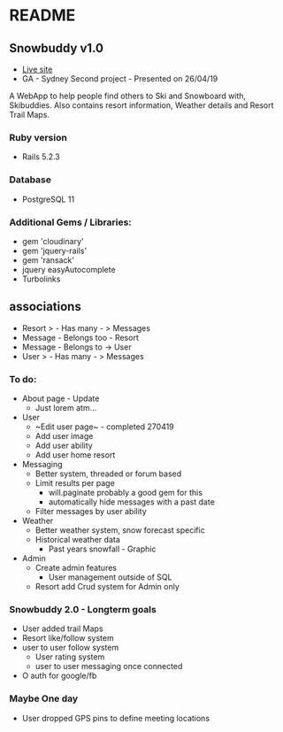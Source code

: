 # README

## Snowbuddy v1.0
- [Live site](http://snowbuddy.herokuapp.com/)
- GA - Sydney Second project - Presented on 26/04/19

A WebApp to help people find others to Ski and Snowboard with, Skibuddies. Also contains resort information, Weather details and Resort Trail Maps.

### Ruby version
* Rails 5.2.3

### Database
* PostgreSQL 11

### Additional Gems / Libraries:
* gem 'cloudinary'
* gem 'jquery-rails'
* gem 'ransack'
* jquery easyAutocomplete
* Turbolinks

## associations
* Resort > - Has many - > Messages
* Message - Belongs too - Resort
* Message - Belongs to -> User
* User > - Has many - > Messages


### To do:
* About page - Update
  * Just lorem atm...
* User
  * ~Edit user page~ - completed 270419
  * Add user image
  * Add user ability
  * Add user home resort
* Messaging
  * Better system, threaded or forum based
  * Limit results per page
    * will.paginate probably a good gem for this
    * automatically hide messages with a past date
  * Filter messages by user ability
* Weather
  * Better weather system, snow forecast specific
  * Historical weather data
    * Past years snowfall - Graphic
* Admin
  * Create admin features
    * User management outside of SQL
  * Resort add Crud system for Admin only

### Snowbuddy 2.0 - Longterm goals
* User added trail Maps
* Resort like/follow system
* user to user follow system
  * User rating system
  * user to user messaging once connected
* O auth for google/fb

### Maybe One day
* User dropped GPS pins to define meeting locations

